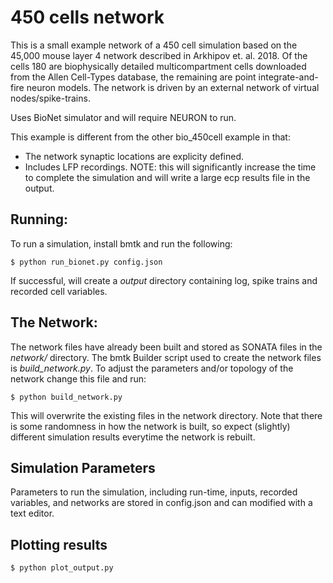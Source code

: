 # 450 cells network

This is a small example network of a 450 cell simulation based on the 45,000 mouse layer 4 network described in
Arkhipov et. al. 2018. Of the cells 180 are biophysically detailed multicompartment cells downloaded from the
Allen Cell-Types database, the remaining are point integrate-and-fire neuron models. The network is driven by
an external network of virtual nodes/spike-trains.

Uses BioNet simulator and will require NEURON to run.

This example is different from the other bio_450cell example in that:
 * The network synaptic locations are explicity defined.
 * Includes LFP recordings.  NOTE: this will significantly increase the time to complete the simulation and will
 write a large ecp results file in the output.


## Running:
To run a simulation, install bmtk and run the following:
```
$ python run_bionet.py config.json
```
If successful, will create a *output* directory containing log, spike trains and recorded cell variables.

## The Network:
The network files have already been built and stored as SONATA files in the *network/* directory. The bmtk Builder
script used to create the network files is *build_network.py*. To adjust the parameters and/or topology of the network
change this file and run:
```
$ python build_network.py
```
This will overwrite the existing files in the network directory. Note that there is some randomness in how the network
is built, so expect (slightly) different simulation results everytime the network is rebuilt.

## Simulation Parameters
Parameters to run the simulation, including run-time, inputs, recorded variables, and networks are stored in config.json
and can modified with a text editor.

## Plotting results
```
$ python plot_output.py
```